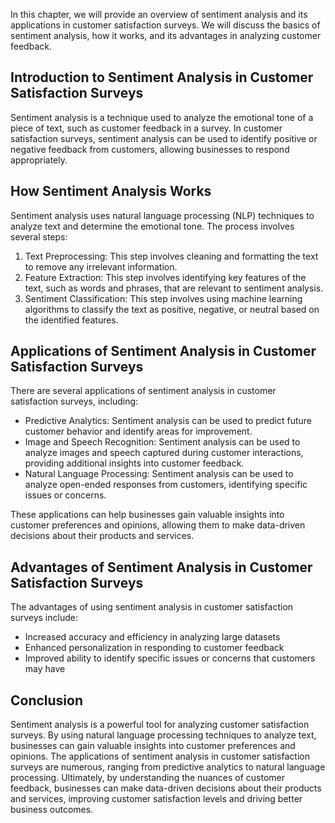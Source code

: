 
In this chapter, we will provide an overview of sentiment analysis and its applications in customer satisfaction surveys. We will discuss the basics of sentiment analysis, how it works, and its advantages in analyzing customer feedback.

Introduction to Sentiment Analysis in Customer Satisfaction Surveys
-------------------------------------------------------------------

Sentiment analysis is a technique used to analyze the emotional tone of a piece of text, such as customer feedback in a survey. In customer satisfaction surveys, sentiment analysis can be used to identify positive or negative feedback from customers, allowing businesses to respond appropriately.

How Sentiment Analysis Works
----------------------------

Sentiment analysis uses natural language processing (NLP) techniques to analyze text and determine the emotional tone. The process involves several steps:

1. Text Preprocessing: This step involves cleaning and formatting the text to remove any irrelevant information.
2. Feature Extraction: This step involves identifying key features of the text, such as words and phrases, that are relevant to sentiment analysis.
3. Sentiment Classification: This step involves using machine learning algorithms to classify the text as positive, negative, or neutral based on the identified features.

Applications of Sentiment Analysis in Customer Satisfaction Surveys
-------------------------------------------------------------------

There are several applications of sentiment analysis in customer satisfaction surveys, including:

* Predictive Analytics: Sentiment analysis can be used to predict future customer behavior and identify areas for improvement.
* Image and Speech Recognition: Sentiment analysis can be used to analyze images and speech captured during customer interactions, providing additional insights into customer feedback.
* Natural Language Processing: Sentiment analysis can be used to analyze open-ended responses from customers, identifying specific issues or concerns.

These applications can help businesses gain valuable insights into customer preferences and opinions, allowing them to make data-driven decisions about their products and services.

Advantages of Sentiment Analysis in Customer Satisfaction Surveys
-----------------------------------------------------------------

The advantages of using sentiment analysis in customer satisfaction surveys include:

* Increased accuracy and efficiency in analyzing large datasets
* Enhanced personalization in responding to customer feedback
* Improved ability to identify specific issues or concerns that customers may have

Conclusion
----------

Sentiment analysis is a powerful tool for analyzing customer satisfaction surveys. By using natural language processing techniques to analyze text, businesses can gain valuable insights into customer preferences and opinions. The applications of sentiment analysis in customer satisfaction surveys are numerous, ranging from predictive analytics to natural language processing. Ultimately, by understanding the nuances of customer feedback, businesses can make data-driven decisions about their products and services, improving customer satisfaction levels and driving better business outcomes.
